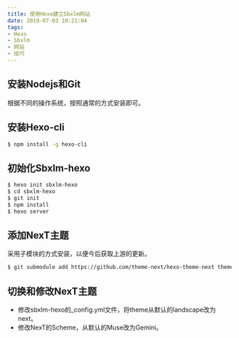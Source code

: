 ```yaml
---
title: 使用Hexo建立Sbxlm网站
date: 2019-07-03 10:21:04
tags: 
- Hexo
- Sbxlm
- 网站
- 技巧
---
```


## 安装Nodejs和Git

根据不同的操作系统，按照通常的方式安装即可。

## 安装Hexo-cli

``` bash
$ npm install -g hexo-cli
```

<!--more-->

## 初始化Sbxlm-hexo

``` bash
$ hexo init sbxlm-hexo
$ cd sbxlm-hexo
$ git init
$ npm install
$ hexo server
```

## 添加NexT主题

采用子模块的方式安装，以便今后获取上游的更新。

``` bash
$ git submodule add https://github.com/theme-next/hexo-theme-next themes/next
```

## 切换和修改NexT主题

- 修改sbxlm-hexo的_config.yml文件，将theme从默认的landscape改为next。
- 修改NexT的Scheme，从默认的Muse改为Gemini。
